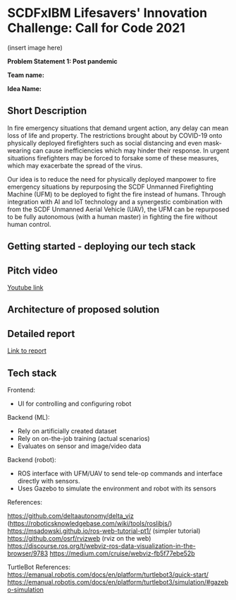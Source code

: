 # SCDFxIBM Lifesavers' Innovation Challenge: Call for Code 2021

(insert image here)

**Problem Statement 1: Post pandemic**  

**Team name:** 

**Idea Name:**

## Short Description
In fire emergency situations that demand urgent action, any delay can mean loss of life and property. The restrictions brought about by COVID-19 onto physically deployed firefighters such as social distancing and even mask-wearing can cause inefficiencies which may hinder their response. In urgent situations firefighters may be forced to forsake some of these measures, which may exacerbate the spread of the virus.

Our idea is to reduce the need for physically deployed manpower to fire emergency situations by repurposing the SCDF Unmanned Firefighting Machine (UFM) to be deployed to fight the fire instead of humans. Through integration with AI and IoT technology and a synergestic combination with from the SCDF Unmanned Aerial Vehicle (UAV), the UFM can be repurposed to be fully autonomous (with a human master) in fighting the fire without human control.
 
## Getting started - deploying our tech stack

## Pitch video
[Youtube link](#)

## Architecture of proposed solution

## Detailed report
[Link to report](https://docs.google.com/document/d/159HvT_roS5KOp-HkLzXx1kPh5p2cpTCU60tFzk6mu-A/)

## Tech stack
Frontend:

* UI for controlling and configuring robot

Backend (ML):

* Rely on artificially created dataset
* Rely on on-the-job training (actual scenarios)
* Evaluates on sensor and image/video data

Backend (robot):

* ROS interface with UFM/UAV to send tele-op commands and interface directly with sensors.
* Uses Gazebo to simulate the environment and robot with its sensors

References:

https://github.com/deltaautonomy/delta_viz (https://roboticsknowledgebase.com/wiki/tools/roslibjs/)
https://msadowski.github.io/ros-web-tutorial-pt1/ (simpler tutorial)
https://github.com/osrf/rvizweb (rviz on the web)
https://discourse.ros.org/t/webviz-ros-data-visualization-in-the-browser/9783
https://medium.com/cruise/webviz-fb5f77ebe52b

TurtleBot References:
https://emanual.robotis.com/docs/en/platform/turtlebot3/quick-start/
https://emanual.robotis.com/docs/en/platform/turtlebot3/simulation/#gazebo-simulation
